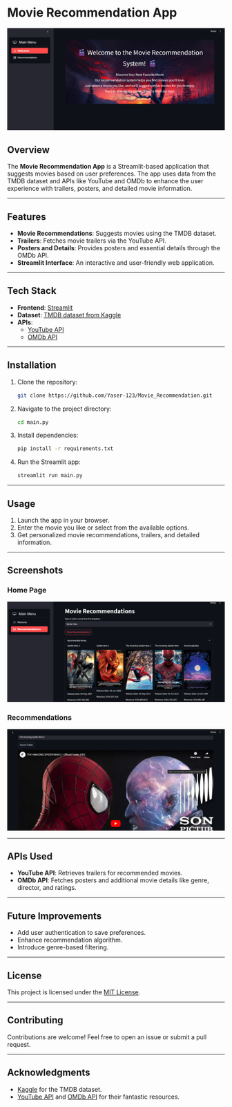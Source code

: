 # Movie Recommendation App

![Banner Image](Images/img-1.png)

## Overview
The **Movie Recommendation App** is a Streamlit-based application that suggests movies based on user preferences. The app uses data from the TMDB dataset and APIs like YouTube and OMDb to enhance the user experience with trailers, posters, and detailed movie information.

---

## Features
- **Movie Recommendations**: Suggests movies using the TMDB dataset.
- **Trailers**: Fetches movie trailers via the YouTube API.
- **Posters and Details**: Provides posters and essential details through the OMDb API.
- **Streamlit Interface**: An interactive and user-friendly web application.

---

## Tech Stack
- **Frontend**: [Streamlit](https://streamlit.io/)
- **Dataset**: [TMDB dataset from Kaggle](https://www.kaggle.com/)
- **APIs**: 
  - [YouTube API](https://developers.google.com/youtube/)
  - [OMDb API](http://www.omdbapi.com/)

---

## Installation

1. Clone the repository:
   ```bash
   git clone https://github.com/Yaser-123/Movie_Recommendation.git
   ```

2. Navigate to the project directory:
   ```bash
   cd main.py
   ```

3. Install dependencies:
   ```bash
   pip install -r requirements.txt
   ```

4. Run the Streamlit app:
   ```bash
   streamlit run main.py
   ```

---

## Usage
1. Launch the app in your browser.
2. Enter the movie you like or select from the available options.
3. Get personalized movie recommendations, trailers, and detailed information.

---

## Screenshots

### Home Page
![Home Page Placeholder](Images/img-2.png)

### Recommendations
![Recommendations Placeholder](Images/img-3.png)

---

## APIs Used
- **YouTube API**: Retrieves trailers for recommended movies.
- **OMDb API**: Fetches posters and additional movie details like genre, director, and ratings.

---

## Future Improvements
- Add user authentication to save preferences.
- Enhance recommendation algorithm.
- Introduce genre-based filtering.

---

## License
This project is licensed under the [MIT License](LICENSE).

---

## Contributing
Contributions are welcome! Feel free to open an issue or submit a pull request.

---

## Acknowledgments
- [Kaggle](https://www.kaggle.com/) for the TMDB dataset.
- [YouTube API](https://developers.google.com/youtube/) and [OMDb API](http://www.omdbapi.com/) for their fantastic resources.

